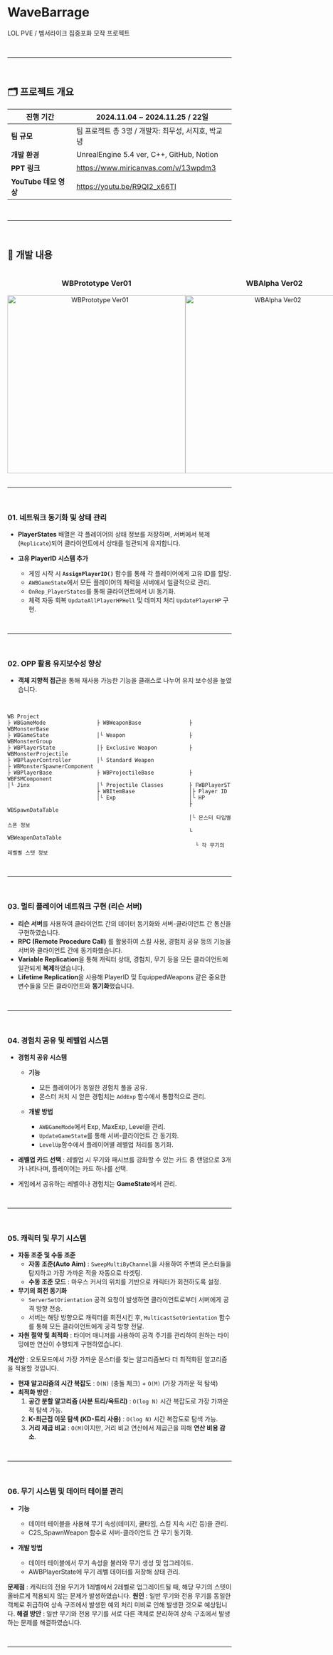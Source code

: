 # WaveBarrage

LOL PVE / 벰서라이크 집중포화 모작 프로젝트

<br>

---

<br>

## 🗂️ **프로젝트 개요**

| **진행 기간** | 2024.11.04 ~ 2024.11.25 / 22일 |
|---------------|---------------------------------|
| **팀 규모**   | 팀 프로젝트 총 3명 / 개발자: 최무성, 서지호, 박교녕 |
| **개발 환경** | UnrealEngine 5.4 ver, C++, GitHub, Notion |
| **PPT 링크** | https://www.miricanvas.com/v/13wpdm3 |
| **YouTube 데모 영상** | https://youtu.be/R9QI2_x66TI |

<br>

---

<br>

## 📂 **개발 내용**

<div style="display: flex; justify-content: space-between; align-items: center;">
    <div style="text-align: center; flex: 1;">
        <h3>WBPrototype Ver01</h3>
        <img src="https://github.com/user-attachments/assets/779813b3-89fc-48fc-8fbf-2ca8bf804910" alt="WBPrototype Ver01" width="400">
    </div>
    <div style="text-align: center; flex: 1;">
        <h3>WBAlpha Ver02</h3>
        <img src="https://github.com/user-attachments/assets/32b6d79b-b728-4055-80e7-a2a74291c6aa" alt="WBAlpha Ver02" width="400">
    </div>
</div>

<br>

---

<br>

### **01. 네트워크 동기화 및 상태 관리**
- **PlayerStates** 배열은 각 플레이어의 상태 정보를 저장하며, 서버에서 복제(`Replicate`)되어 클라이언트에서 상태를 일관되게 유지합니다.

- **고유 PlayerID 시스템 추가**
  - 게임 시작 시 **`AssignPlayerID()`** 함수를 통해 각 플레이어에게 고유 ID를 할당.
  - `AWBGameState`에서 모든 플레이어의 체력을 서버에서 일괄적으로 관리.
  - `OnRep_PlayerStates`를 통해 클라이언트에서 UI 동기화.
  - 체력 자동 회복 `UpdateAllPlayerHPHell` 및 데미지 처리 `UpdatePlayerHP` 구현.
    
   
<br>

---

<br>

### **02. OPP 활용 유지보수성 향상**
- **객체 지향적 접근**을 통해 재사용 가능한 기능을 클래스로 나누어 유지 보수성을 높였습니다.
<br>

```
WB Project
├ WBGameMode                ├ WBWeaponBase               ├ WBMonsterBase
├ WBGameState               │└ Weapon                    ├ WBMonsterGroup
├ WBPlayerState             │├ Exclusive Weapon          ├ WBMonsterProjectile
├ WBPlayerController        │└ Standard Weapon           ├ WBMonsterSpawnerComponent
├ WBPlayerBase              ├ WBProjectileBase           ├ WBFSMComponent
│└ Jinx                     │└ Projectile Classes        ├ FWBPlayerST
                            ├ WBItemBase                 │├ Player ID
                            │└ Exp                       │└ HP
                                                         ├ WBSpawnDataTable
                                                         │└ 몬스터 타입별 스폰 정보
                                                         └ WBWeaponDataTable
                                                           └ 각 무기의 레벨별 스탯 정보
```

<br>

---

<br>

### **03. 멀티 플레이어 네트워크 구현 (리슨 서버)**
- **리슨 서버**를 사용하여 클라이언트 간의 데이터 동기화와 서버-클라이언트 간 통신을 구현하였습니다.
- **RPC (Remote Procedure Call)** 를 활용하여 스킬 사용, 경험치 공유 등의 기능을 서버와 클라이언트 간에 
동기화했습니다.
- **Variable Replication**을 통해 캐릭터 상태, 경험치, 무기 등을 모든 클라이언트에 일관되게 **복제**하였습니다.
- **Lifetime Replication**을 사용해 PlayerID 및 EquippedWeapons 같은 중요한 변수들을 모든 클라이언트와 
**동기화**했습니다.

<br>

---

<br>

### **04. 경험치 공유 및 레벨업 시스템**
- **경험치 공유 시스템**
  - **기능**
    - 모든 플레이어가 동일한 경험치 풀을 공유.
    - 몬스터 처치 시 얻은 경험치는 `AddExp` 함수에서 통합적으로 관리.
 
  - **개발 방법**
    - `AWBGameMode`에서 Exp, MaxExp, Level을 관리.
    - `UpdateGameState`를 통해 서버-클라이언트 간 동기화.
    - `LevelUp`함수에서 플레이어별 레벨업 처리를 동기화.
  
- **레벨업 카드 선택** : 레벨업 시 무기와 패시브를 강화할 수 있는 카드 중 랜덤으로 3개가 나타나며, 플레이어는 카드 하나를 선택.
- 게임에서 공유하는 레벨이나 경험치는 **GameState**에서 관리.

<br>

---

<br>

### **05. 캐릭터 및 무기 시스템**
- **자동 조준 및 수동 조준**
  - **자동 조준(Auto Aim)** : `SweepMultiByChannel`을 사용하여 주변의 몬스터들을 탐지하고 가장 가까운 적을 자동으로 타겟팅.
  - **수동 조준 모드** : 마우스 커서의 위치를 기반으로 캐릭터가 회전하도록 설정.
- **무기의 회전 동기화**
  - `ServerSetOrientation` 공격 요청이 발생하면 클라이언트로부터 서버에게 공격 방향 전송.
  - 서버는 해당 방향으로 캐릭터를 회전시킨 후, `MulticastSetOrientation` 함수를 통해 모든 클라이언트에게 공격 방향 전달.
- **자원 절약 및 최적화** : 타이머 매니저를 사용하여 공격 주기를 관리하여 원하는 타이밍에만 연산이 수행되게 구현하였습니다.

**개선안** : 오토모드에서 가장 가까운 몬스터를 찾는 알고리즘보다 더 최적화된 알고리즘을 적용할 것입니다.
- **현재 알고리즘의 시간 복잡도** : `O(N)` (충돌 체크) + `O(M)` (가장 가까운 적 탐색)
- **최적화 방안** :
    1. **공간 분할 알고리즘 (사분 트리/옥트리)** : `O(log N)` 시간 복잡도로 가장 가까운 적 탐색 가능.
    2. **K-최근접 이웃 탐색 (KD-트리 사용)** : `O(log N)` 시간 복잡도로 탐색 가능.
    3. **거리 제곱 비교** : `O(M)`이지만, 거리 비교 연산에서 제곱근을 피해 **연산 비용 감소**.

<br>

---

<br>

### **06. 무기 시스템 및 데이터 테이블 관리**
- **기능**
  - 데이터 테이블을 사용해 무기 속성(데미지, 쿨타임, 스킬 지속 시간 등)을 관리.
  - C2S_SpawnWeapon 함수로 서버-클라이언트 간 무기 동기화.

- **개발 방법**
  - 데이터 테이블에서 무기 속성을 불러와 무기 생성 및 업그레이드.
  - AWBPlayerState에 무기 레벨 데이터를 저장해 상태 관리.


**문제점** : 캐릭터의 전용 무기가 1레벨에서 2레벨로 업그레이드될 때, 해당 무기의 스텟이 올바르게 적용되지 않는 문제가 발생하였습니다. 
**원인** : 일반 무기와 전용 무기를 동일한 객체로 취급하여 상속 구조에서 발생한 예외 처리 미비로 인해 발생한 것으로 예상됩니다.
**해결 방안** : 일반 무기와 전용 무기를 서로 다른 객체로 분리하여 상속 구조에서 발생하는 문제를 해결하였습니다.

<br>

---
